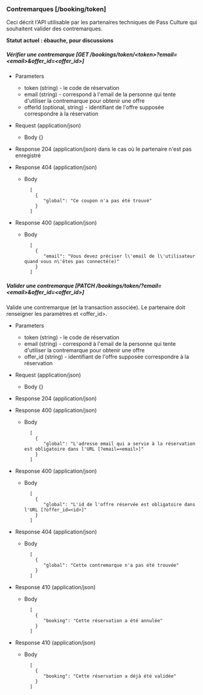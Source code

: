 ### Contremarques [/booking/token]

Ceci décrit l'API utilisable par les partenaires techniques de Pass Culture qui souhaitent valider des contremarques.

**Statut actuel : ébauche, pour discussions**

##### Vérifier une contremarque [GET /bookings/token/\<token\>?email=\<email\>&offer_id=\<offer_id\>]

+ Parameters

  + token (string) - le code de réservation
  + email (string) - correspond à l'email de la personne qui tente d'utiliser la contremarque pour obtenir une offre
  + offerId (optional, string) - identifiant de l'offre supposée correspondre à la réservation

+ Request (application/json)

    + Body {}

+ Response 204 (application/json) dans le cas où le partenaire n'est pas enregistré
            
+ Response 404 (application/json)

    + Body

            [
              {
                 "global": "Ce coupon n'a pas été trouvé"
              }
            ]

+ Response 400 (application/json)

    + Body

            [
              {
                 "email": "Vous devez préciser l\'email de l\'utilisateur quand vous n\'êtes pas connecté(e)"
              }
            ]

##### Valider une contremarque [PATCH /bookings/token/<token>?email=\<email\>&offer_id=\<offer_id\>]

Valide une contremarque (et la transaction associée). Le partenaire doit renseigner les paramètres <email> et <offer_id>.

+ Parameters
  + token (string) - le code de réservation
  + email (string) - correspond à l'email de la personne qui tente d'utiliser la contremarque pour obtenir une offre
  + offer_id (string) - identifiant de l'offre supposée correspondre à la réservation

+ Request (application/json)

    + Body {}

+ Response 204 (application/json)

+ Response 400 (application/json)

    + Body

            [
              {
                 "global": "L'adresse email qui a servie à la réservation est obligatoire dans l'URL [?email=<email>]"
              }
            ]

+ Response 400 (application/json)

    + Body

            [
              {
                 "global": "L'id de l'offre réservée est obligatoire dans l'URL [?offer_id=<id>]"
              }
            ]

+ Response 404 (application/json)

    + Body

            [
              {
                 "global": "Cette contremarque n'a pas été trouvée"
              }
            ]

+ Response 410 (application/json)

    + Body

            [
              {
                 "booking": "Cette réservation a été annulée"
              }
            ]


+ Response 410 (application/json)

    + Body

            [
              {
                 "booking": "Cette réservation a déjà été validée"
              }
            ]
